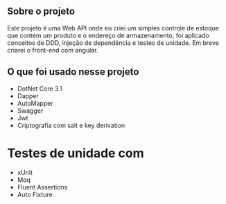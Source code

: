 ## Sobre o projeto
Este projeto é uma Web API onde eu criei um simples controle de estoque que contém um produto e o endereço de armazenamento, foi aplicado conceitos de DDD, injeção de dependência e testes de unidade. Em breve criarei o front-end com angular.

## O que foi usado nesse projeto
* DotNet Core 3.1
* Dapper
* AutoMapper
* Swagger
* Jwt
* Criptografia com salt e key derivation

# Testes de unidade com
* xUnit
* Moq
* Fluent Assertions
* Auto Fixture
